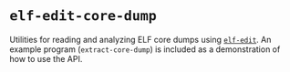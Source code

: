 # `elf-edit-core-dump`

Utilities for reading and analyzing ELF core dumps using
[`elf-edit`](https://github.com/GaloisInc/elf-edit). An example program
(`extract-core-dump`) is included as a demonstration of how to use the API.
